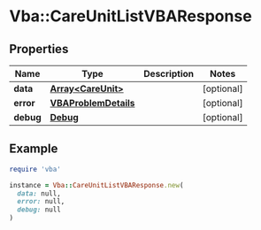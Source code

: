 # Vba::CareUnitListVBAResponse

## Properties

| Name | Type | Description | Notes |
| ---- | ---- | ----------- | ----- |
| **data** | [**Array&lt;CareUnit&gt;**](CareUnit.md) |  | [optional] |
| **error** | [**VBAProblemDetails**](VBAProblemDetails.md) |  | [optional] |
| **debug** | [**Debug**](Debug.md) |  | [optional] |

## Example

```ruby
require 'vba'

instance = Vba::CareUnitListVBAResponse.new(
  data: null,
  error: null,
  debug: null
)
```

